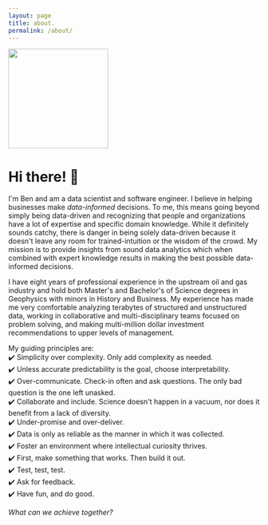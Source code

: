 ```yaml
---
layout: page
title: about.
permalink: /about/
---
```


<img src="{{site.url}}/assets/img/bendowdell-profile-pic_yolo_out_cpp.jpg" width="200">

# Hi there! :wave:

I'm Ben and am a data scientist and software engineer. I believe in helping businesses make *data-informed* decisions. To me, this means going beyond simply being data-driven and recognizing that people and organizations have a lot of expertise and specific domain knowledge. While it definitely sounds catchy, there is danger in being solely data-driven because it doesn't leave any room for trained-intuition or the wisdom of the crowd. My mission is to provide insights from sound data analytics which when combined with expert knowledge results in making the best possible data-informed decisions.

I have eight years of professional experience in the upstream oil and gas industry and hold both Master's and Bachelor's of Science degrees in Geophysics with minors in History and Business. My experience has made me very comfortable analyzing terabytes of structured and unstructured data, working in collaborative and multi-disciplinary teams focused on problem solving, and making multi-million dollar investment recommendations to upper levels of management.

My guiding principles are:  
:heavy_check_mark: Simplicity over complexity. Only add complexity as needed.  
:heavy_check_mark: Unless accurate predictability is the goal, choose interpretability.  
:heavy_check_mark: Over-communicate. Check-in often and ask questions. The only bad question is the one left unasked.  
:heavy_check_mark: Collaborate and include. Science doesn't happen in a vacuum, nor does it benefit from a lack of diversity.  
:heavy_check_mark: Under-promise and over-deliver.  
:heavy_check_mark: Data is only as reliable as the manner in which it was collected.  
:heavy_check_mark: Foster an environment where intellectual curiosity thrives.  
:heavy_check_mark: First, make something that works. Then build it out.  
:heavy_check_mark: Test, test, test.  
:heavy_check_mark: Ask for feedback.  
:heavy_check_mark: Have fun, and do good.  

*What can we achieve together?*